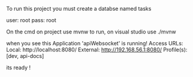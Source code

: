 To run this project you must create a databse named tasks

user: root pass: root

On the cmd on project use mvnw to run, on visual studio use ./mvnw

when you see this
    Application 'apiWebsocket' is running! Access URLs:
    Local:          http://localhost:8080/
    External:       http://192.168.56.1:8080/
    Profile(s):     [dev, api-docs]
    
its ready !

